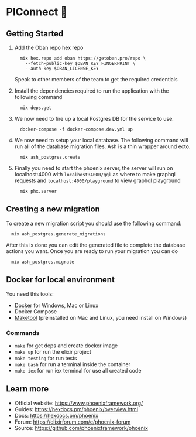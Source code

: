 # PlConnect 🔗

## Getting Started
  1. Add the Oban repo hex repo
      ```
        mix hex.repo add oban https://getoban.pro/repo \
          --fetch-public-key $OBAN_KEY_FINGERPRINT \
          --auth-key $OBAN_LICENSE_KEY
      ```
      Speak to other members of the team to get the required credentials

  2. Install the dependencies required to run the application with the following command
      ```
        mix deps.get
      ```

  3. We now need to fire up a local Postgres DB for the service to use.

     ``` 
       docker-compose -f docker-compose.dev.yml up
     ```

  5. We now need to setup your local database. The following command will run all of the database
       migration files. Ash is a thin wrapper around ecto.

        ```
          mix ash_postgres.create
        ``` 

  6. Finally you need to start the phoenix server, the server will run on localhost:4000 with 
     `localhost:4000/gql` as where to make graphql requests and `localhost:4000/playground` to view graphql playground
      ```
        mix phx.server
      ```

## Creating a new migration
To create a new migration script you should use the following command:
```
  mix ash_postgres.generate_migrations
```
After this is done you can edit the generated file to complete the database
actions you want. Once you are ready to run your migration you can do
```
  mix ash_postgres.migrate
```

## Docker for local environment

You need this tools:
* [Docker](https://www.docker.com/) for Windows, Mac or Linux
* Docker Compose
* [Maketool](http://gnuwin32.sourceforge.net/packages/make.htm) (preinstalled on Mac and Linux, you need install on Windows)

### Commands

* `make` for get deps and create docker image
* `make up` for run the elixir project
* `make testing` for run tests
* `make bash` for run a terminal inside the container
* `make iex` for run iex terminal for use all created code

## Learn more

  * Official website: https://www.phoenixframework.org/
  * Guides: https://hexdocs.pm/phoenix/overview.html
  * Docs: https://hexdocs.pm/phoenix
  * Forum: https://elixirforum.com/c/phoenix-forum
  * Source: https://github.com/phoenixframework/phoenix
